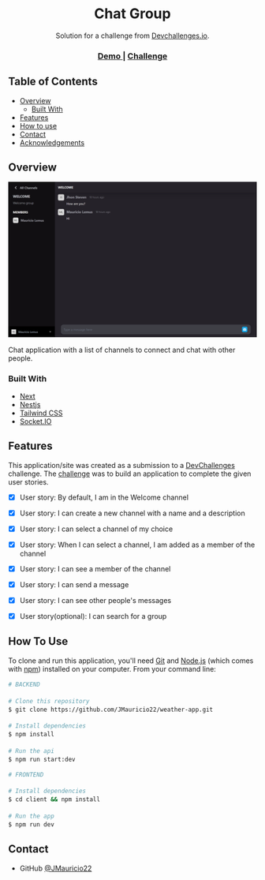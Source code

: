 <h1 align="center">Chat Group</h1>

<div align="center">
   Solution for a challenge from  <a href="http://devchallenges.io" target="_blank">Devchallenges.io</a>.
</div>

<div align="center">
  <h3>
    <a href="https://chat-group-jmauricio22.vercel.app" target="_blank">
      Demo
    </a>
    <span> | </span>
    <a href="https://devchallenges.io/challenges/UgCqszKR7Q7oqb4kRfI0">
      Challenge
    </a>
  </h3>
</div>

<!-- TABLE OF CONTENTS -->

## Table of Contents

- [Overview](#overview)
  - [Built With](#built-with)
- [Features](#features)
- [How to use](#how-to-use)
- [Contact](#contact)
- [Acknowledgements](#acknowledgements)

<!-- OVERVIEW -->

## Overview

![screenshot](./client/public/demo.png)

Chat application with a list of channels to connect and chat with other people.

### Built With

<!-- This section should list any major frameworks that you built your project using. Here are a few examples.-->

- [Next](https://nextjs.org/)
- [Nestjs](https://nestjs.com/)
- [Tailwind CSS](https://tailwindcss.com/)
- [Socket.IO](https://socket.io/)


## Features

<!-- List the features of your application or follow the template. Don't share the figma file here :) -->

This application/site was created as a submission to a [DevChallenges](http://devchallenges.io) challenge. The [challenge](https://devchallenges.io/challenges/UgCqszKR7Q7oqb4kRfI0) was to build an application to complete the given user stories.

- [x] User story: By default, I am in the Welcome channel

- [x] User story: I can create a new channel with a name and a description
- [x] User story: I can select a channel of my choice
- [x] User story: When I can select a channel, I am added as a member of the channel
- [x] User story: I can see a member of the channel
- [x] User story: I can send a message
- [x] User story: I can see other people's messages
- [x] User story(optional): I can search for a group

## How To Use

<!-- Example: -->

To clone and run this application, you'll need [Git](https://git-scm.com) and [Node.js](https://nodejs.org/en/download/) (which comes with [npm](http://npmjs.com)) installed on your computer. From your command line:

```bash
# BACKEND

# Clone this repository
$ git clone https://github.com/JMauricio22/weather-app.git

# Install dependencies
$ npm install

# Run the api
$ npm run start:dev
```

```bash
# FRONTEND

# Install dependencies
$ cd client && npm install

# Run the app
$ npm run dev

```

## Contact

- GitHub [@JMauricio22](https://github.com/JMauricio22)
